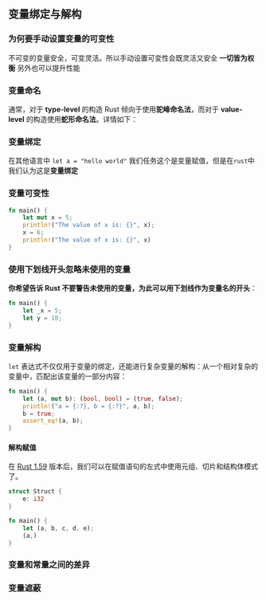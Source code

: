 ##  变量绑定与解构

###  为何要手动设置变量的可变性
不可变的变量安全，可变灵活。所以手动设置可变性会既灵活又安全
**一切皆为权衡**
另外也可以提升性能

### 变量命名

通常，对于 **type-level** 的构造 Rust 倾向于使用**驼峰命名法**，而对于 **value-level** 的构造使用**蛇形命名法**。详情如下：



### 变量绑定

在其他语言中 
`let a = "hello world"`
我们任务这个是变量赋值，但是在`rust`中我们认为这是**变量绑定**


### 变量可变性

```rust
fn main() {
	let mut x = 5;
	println!("The value of x is: {}", x);
	x = 6;
	println!("The value of x is: {}", x)
}
```

### 使用下划线开头忽略未使用的变量

**你希望告诉 Rust 不要警告未使用的变量，为此可以用下划线作为变量名的开头**：
``` rust
fn main() {
	let _x = 5;
	let y = 10;
}

```

### 变量解构

`let` 表达式不仅仅用于变量的绑定，还能进行复杂变量的解构：从一个相对复杂的变量中，匹配出该变量的一部分内容：
``` rust
fn main() {
	let (a, mut b): (bool, bool) = (true, false);
	println!("a = {:?}, b = {:?}", a, b);
	b = true;
	assert_eq!(a, b);
}
```

#### 解构赋值

在 [Rust 1.59](https://course.rs/appendix/rust-versions/1.59.html) 版本后，我们可以在赋值语句的左式中使用元组、切片和结构体模式了。

``` rust
struct Struct {
	e: i32
}

fn main() {
	let (a, b, c, d, e);
	(a,)
}
```

### 变量和常量之间的差异

### 变量遮蔽

